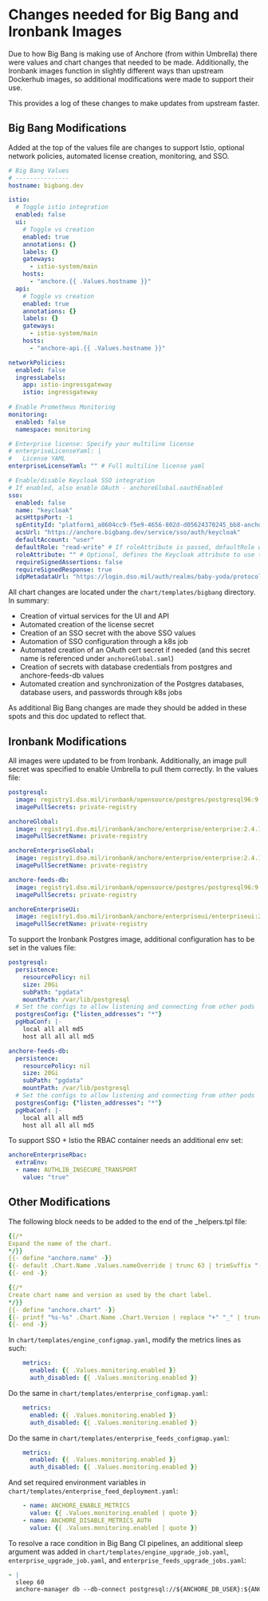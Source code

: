 # Changes needed for Big Bang and Ironbank Images

Due to how Big Bang is making use of Anchore (from within Umbrella) there were values and chart changes that needed to be made.
Additionally, the Ironbank images function in slightly different ways than upstream Dockerhub images, so additional
modifications were made to support their use.

This provides a log of these changes to make updates from upstream faster.

## Big Bang Modifications

Added at the top of the values file are changes to support Istio, optional network policies, automated license creation, monitoring, and SSO.

```yaml
# Big Bang Values
# ---------------
hostname: bigbang.dev

istio:
  # Toggle istio integration
  enabled: false
  ui:
    # Toggle vs creation
    enabled: true
    annotations: {}
    labels: {}
    gateways:
      - istio-system/main
    hosts:
      - "anchore.{{ .Values.hostname }}"
  api:
    # Toggle vs creation
    enabled: true
    annotations: {}
    labels: {}
    gateways:
      - istio-system/main
    hosts:
      - "anchore-api.{{ .Values.hostname }}"

networkPolicies:
  enabled: false
  ingressLabels:
    app: istio-ingressgateway
    istio: ingressgateway
    
# Enable Prometheus Monitoring
monitoring:
  enabled: false
  namespace: monitoring

# Enterprise license: Specify your multiline license
# enterpriseLicenseYaml: |
#   License YAML
enterpriseLicenseYaml: "" # Full multiline license yaml

# Enable/disable Keycloak SSO integration
# If enabled, also enable OAuth - anchoreGlobal.oauthEnabled
sso:
  enabled: false
  name: "keycloak"
  acsHttpsPort: -1
  spEntityId: "platform1_a8604cc9-f5e9-4656-802d-d05624370245_bb8-anchore"
  acsUrl: "https://anchore.bigbang.dev/service/sso/auth/keycloak"
  defaultAccount: "user"
  defaultRole: "read-write" # If roleAttribute is passed, defaultRole will be ignored
  roleAttribute: "" # Optional, defines the Keycloak attribute to use to map roles/permissions
  requireSignedAssertions: false
  requireSignedResponse: true
  idpMetadataUrl: "https://login.dso.mil/auth/realms/baby-yoda/protocol/saml/descriptor"
```

All chart changes are located under the `chart/templates/bigbang` directory. In summary:

- Creation of virtual services for the UI and API
- Automated creation of the license secret
- Creation of an SSO secret with the above SSO values
- Automation of SSO configuration through a k8s job
- Automated creation of an OAuth cert secret if needed (and this secret name is referenced under `anchoreGlobal.saml`)
- Creation of secrets with database credentials from postgres and anchore-feeds-db values
- Automated creation and synchronization of the Postgres databases, database users, and passwords through k8s jobs

As additional Big Bang changes are made they should be added in these spots and this doc updated to reflect that.

## Ironbank Modifications

All images were updated to be from Ironbank. Additionally, an image pull secret was specified to enable Umbrella to pull them correctly. In the values file:

```yaml
postgresql:
  image: registry1.dso.mil/ironbank/opensource/postgres/postgresql96:9.6.18
  imagePullSecrets: private-registry

anchoreGlobal:
  image: registry1.dso.mil/ironbank/anchore/enterprise/enterprise:2.4.1
  imagePullSecretName: private-registry

anchoreEnterpriseGlobal:
  image: registry1.dso.mil/ironbank/anchore/enterprise/enterprise:2.4.1
  imagePullSecretName: private-registry

anchore-feeds-db:
  image: registry1.dso.mil/ironbank/opensource/postgres/postgresql96:9.6.18
  imagePullSecrets: private-registry

anchoreEnterpriseUi:
  image: registry1.dso.mil/ironbank/anchore/enterpriseui/enterpriseui:2.4.1
  imagePullSecretName: private-registry
```

To support the Ironbank Postgres image, additional configuration has to be set in the values file:

```yaml
postgresql:
  persistence:
    resourcePolicy: nil
    size: 20Gi
    subPath: "pgdata"
    mountPath: /var/lib/postgresql
  # Set the configs to allow listening and connecting from other pods
  postgresConfig: {"listen_addresses": "*"}
  pgHbaConf: |-
    local all all md5
    host all all all md5

anchore-feeds-db:
  persistence:
    resourcePolicy: nil
    size: 20Gi
    subPath: "pgdata"
    mountPath: /var/lib/postgresql
  # Set the configs to allow listening and connecting from other pods
  postgresConfig: {"listen_addresses": "*"}
  pgHbaConf: |-
    local all all md5
    host all all all md5
```

To support SSO + Istio the RBAC container needs an additional env set:

```yaml
anchoreEnterpriseRbac:
  extraEnv:
  - name: AUTHLIB_INSECURE_TRANSPORT
    value: "true"
```

## Other Modifications

The following block needs to be added to the end of the _helpers.tpl file:

```yaml
{{/*
Expand the name of the chart.
*/}}
{{- define "anchore.name" -}}
{{- default .Chart.Name .Values.nameOverride | trunc 63 | trimSuffix "-" -}}
{{- end -}}

{{/*
Create chart name and version as used by the chart label.
*/}}
{{- define "anchore.chart" -}}
{{- printf "%s-%s" .Chart.Name .Chart.Version | replace "+" "_" | trunc 63 | trimSuffix "-" -}}
{{- end -}}
```

In `chart/templates/engine_configmap.yaml`, modify the metrics lines as such:

```yaml
    metrics:
      enabled: {{ .Values.monitoring.enabled }}
      auth_disabled: {{ .Values.monitoring.enabled }}
```

Do the same in `chart/templates/enterprise_configmap.yaml`:

```yaml
    metrics:
      enabled: {{ .Values.monitoring.enabled }}
      auth_disabled: {{ .Values.monitoring.enabled }}
```

Do the same in `chart/templates/enterprise_feeds_configmap.yaml`:

```yaml
    metrics:
      enabled: {{ .Values.monitoring.enabled }}
      auth_disabled: {{ .Values.monitoring.enabled }}
```

And set required environment variables in `chart/templates/enterprise_feed_deployment.yaml`:

```yaml
    - name: ANCHORE_ENABLE_METRICS
      value: {{ .Values.monitoring.enabled | quote }}
    - name: ANCHORE_DISABLE_METRICS_AUTH
      value: {{ .Values.monitoring.enabled | quote }}
```

To resolve a race condition in Big Bang CI pipelines, an additional sleep argument was added in `chart/templates/engine_upgrade_job.yaml`, `enterprise_upgrade_job.yaml`, and `enterprise_feeds_upgrade_jobs.yaml`:

```yaml
- |
  sleep 60
  anchore-manager db --db-connect postgresql://${ANCHORE_DB_USER}:${ANCHORE_DB_PASSWORD}@${ANCHORE_DB_HOST}/${ANCHORE_DB_NAME} upgrade --dontask;
```